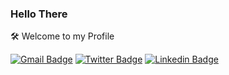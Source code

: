 ### Hello There

🛠 Welcome to my Profile
<!--
**moddamatt/moddamatt** is a ✨ _special_ ✨ repository because its `README.md` (this file) appears on your GitHub profile. -->

[![Gmail Badge](https://img.shields.io/badge/-Gmail-d14836?style=flat-square&logo=Gmail&logoColor=white&link=mailto:echomatt95@gmail.com)](mailto:echomatt95@gmail.com)
[![Twitter Badge](https://img.shields.io/badge/-Twitter-1877f2?style=flat-square&logo=twitter&logoColor=white&link=https://twitter.com/ModdaMatt/)](https://twitter.com/ModdaMatt/)
[![Linkedin Badge](https://img.shields.io/badge/-LinkedIn-blue?style=flat-square&logo=Linkedin&logoColor=white&link=https://www.linkedin.com/in/mattmorganlewis/)](https://www.linkedin.com/in/mattmorganlewis/)

<!--Here are some ideas to get you started:

- 🔭 I’m currently working on ...
- 🌱 I’m currently learning ...
- 👯 I’m looking to collaborate on ...
- 🤔 I’m looking for help with ...
- 💬 Ask me about ...
- 📫 How to reach me: ...
- 😄 Pronouns: ...
- ⚡ Fun fact: ...-->
